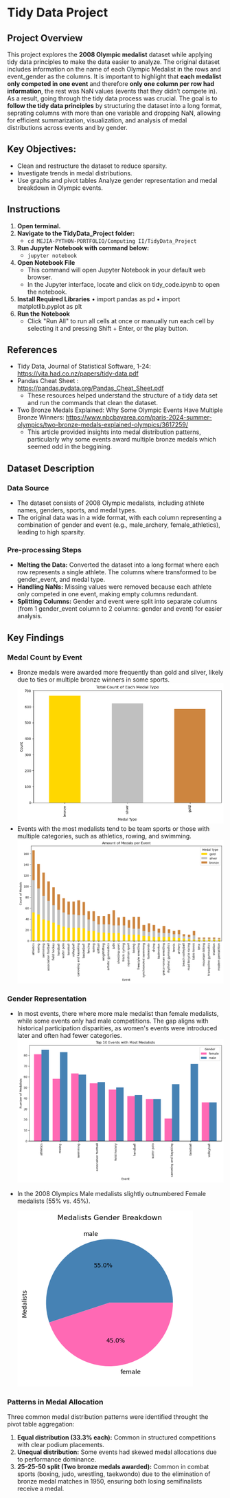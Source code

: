 # Tidy Data Project

## Project Overview 
This project explores the **2008 Olympic medalist** dataset while applying tidy data principles to make the data easier to analyze. The original dataset includes information on the name of each Olympic Medalist in the rows and event_gender as the columns. It is important to highlight that **each medalist only competed in one event** and therefore **only one column per row had information**, the rest was NaN values (events that they didn’t compete in). As a result, going through the tidy data process was crucial. The goal is to **follow the tidy data principles** by structuring the dataset into a long format, seprating columns with more than one variable and dropping NaN, allowing for efficient summarization, visualization, and analysis of medal distributions across events and by gender.

## Key Objectives:
- Clean and restructure the dataset to reduce sparsity.
- Investigate trends in medal distributions.
- Use graphs and pivot tables Analyze gender representation and medal breakdown in Olympic events.

## Instructions 
1. **Open terminal.**
2. **Navigate to the TidyData_Project folder:**
    - `cd MEJIA-PYTHON-PORTFOLIO/Computing II/TidyData_Project`
3. **Run Jupyter Notebook with command below:**
    - `jupyter notebook`
4. **Open Notebook File**
    - This command will open Jupyter Notebook in your default web browser.
    - In the Jupyter interface, locate and click on tidy_code.ipynb to open the notebook.
5. **Install Required Libraries**
    • import pandas as pd
    • import matplotlib.pyplot as plt
6. **Run the Notebook**
    - Click "Run All" to run all cells at once or manually run each cell by selecting it and pressing Shift + Enter, or the play button.

## References
- Tidy Data, Journal of Statistical Software, 1-24: https://vita.had.co.nz/papers/tidy-data.pdf
- Pandas Cheat Sheet : https://pandas.pydata.org/Pandas_Cheat_Sheet.pdf
    - These resources helped understand the structure of a tidy data set and run the commands that clean the dataset.
- Two Bronze Medals Explained: Why Some Olympic Events Have Multiple Bronze Winners: https://www.nbcbayarea.com/paris-2024-summer-olympics/two-bronze-medals-explained-olympics/3617259/
    - This article provided insights into medal distribution patterns, particularly why some events award multiple bronze medals which seemed odd in the beggining.

## Dataset Description 
### Data Source  
- The dataset consists of 2008 Olympic medalists, including athlete names, genders, sports, and medal types.
- The original data was in a wide format, with each column representing a combination of gender and event (e.g., male_archery, female_athletics), leading to high sparsity.

### Pre-processing Steps
- **Melting the Data:** Converted the dataset into a long format where each row represents a single athlete. The columns where transformed to be gender_event, and medal type.
- **Handling NaNs:** Missing values were removed because each athlete only competed in one event, making empty columns redundant.
- **Splitting Columns:** Gender and event were split into separate columns (from 1 gender_event column to 2 columns: gender and event) for easier analysis.

## Key Findings
### Medal Count by Event
- Bronze medals were awarded more frequently than gold and silver, likely due to ties or multiple bronze winners in some sports. 
    ![alt text](image-1.png)
- Events with the most medalists tend to be team sports or those with multiple categories, such as athletics, rowing, and swimming.
    ![alt text](image-2.png)

### Gender Representation
- In most events, there where more male medalist than female medalists, while some events only had male competitions. The gap aligns with historical participation disparities, as women's events were introduced later and often had fewer categories.
    ![alt text](image-3.png)
- In the 2008 Olympics Male medalists slightly outnumbered Female medalists (55% vs. 45%).

    ![alt text](image-4.png)


### Patterns in Medal Allocation
Three common medal distribution patterns were identified throught the pivot table aggregation:
1.	**Equal distribution (33.3% each):** Common in structured competitions with clear podium placements.
2.	**Unequal distribution:** Some events had skewed medal allocations due to performance dominance.
3.	**25-25-50 split (Two bronze medals awarded):** Common in combat sports (boxing, judo, wrestling, taekwondo) due to the elimination of bronze medal matches in 1950, ensuring both losing semifinalists receive a medal.


